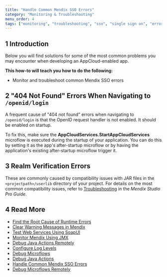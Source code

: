 ```yaml
---
title: "Handle Common Mendix SSO Errors"
category: "Monitoring & Troubleshooting"
menu_order: 4
tags: ["monitoring", "troubleshooting", "sso", "single sign on", "error"]
---
```


## 1 Introduction

Below you will find solutions for some of the most common problems you may encounter when developing an AppCloud-enabled app.

**This how-to will teach you how to do the following:**

* Monitor and troubleshoot common Mendix SSO errors

## 2 "404 Not Found" Errors When Navigating to `/openid/login`

A frequent cause of "404 not found" errors when navigating to `/openid/login` is that the OpenID request handler is not enabled. It should be enabled on startup.

To fix this, make sure the **AppCloudServices.StartAppCloudServices** microflow is executed during the startup of your application. You can do this by setting it as the app's after-startup microflow or by having the application's existing after-startup microflow trigger it.

## 3 Realm Verification Errors

These are commonly caused by compatibility issues with JAR files in the `<projectpath>/userlib` directory of your project. For details on the most common compatibility issues, refer to [Troubleshooting](/refguide/troubleshooting) in the *Mendix Studio Pro Guide*.

## 4 Read More

* [Find the Root Cause of Runtime Errors](finding-the-root-cause-of-runtime-errors)
* [Clear Warning Messages in Mendix](clear-warning-messages)
* [Test Web Services Using SoapUI](../testing/testing-web-services-using-soapui)
* [Monitor Mendix Using JMX](monitoring-mendix-using-jmx)
* [Debug Java Actions Remotely](debug-java-actions-remotely)
* [Configure Log Levels](log-levels)
* [Debug Microflows](debug-microflows)
* [Debug Java Actions](debug-java-actions)
* [Handle Common Mendix SSO Errors](handle-common-mendix-sso-errors)
* [Debug Microflows Remotely](debug-microflows-remotely)
